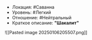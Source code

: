 - Локация: #Саванна
- Уровень: #Легкий
- Отношение: #Нейтральный
- Краткое описание: **"Шакалит"**

![[Pasted image 20250106205507.png]]

